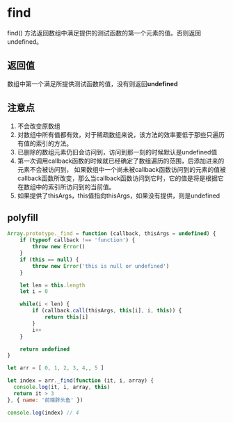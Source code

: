 # find

find() 方法返回数组中满足提供的测试函数的第一个元素的值。否则返回 undefined。

## 返回值

数组中第一个满足所提供测试函数的值，没有则返回**undefined**

## 注意点

1. 不会改变原数组
2. 对数组中所有值都有效，对于稀疏数组来说，该方法的效率要低于那些只遍历有值的索引的方法。
3. 已删除的数组元素仍旧会访问到，访问到那一刻的时候默认是undefined值
4. 第一次调用callback函数的时候就已经确定了数组遍历的范围，后添加进来的元素不会被访问到， 如果数组中一个尚未被callback函数访问到的元素的值被callback函数所改变，那么当callback函数访问到它时，它的值是将是根据它在数组中的索引所访问到的当前值。
5.  如果提供了thisArgs，this值指向thisArgs，如果没有提供，则是undefined
   
## polyfill

```js
Array.prototype._find = function (callback, thisArgs = undefined) {
    if (typeof callback !== 'function') {
        throw new Error()
    }
    if (this == null) {
        throw new Error('this is null or undefined')
    }

    let len = this.length
    let i = 0

    while(i < len) {
        if (callback.call(thisArgs, this[i], i, this)) {
            return this[i]
        }
        i++
    }

    return undefined
}

let arr = [ 0, 1, 2, 3, 4,, 5 ]

let index = arr._find(function (it, i, array) {
  console.log(it, i, array, this)
  return it > 3
}, { name: '前端胖头鱼' })

console.log(index) // 4
```
